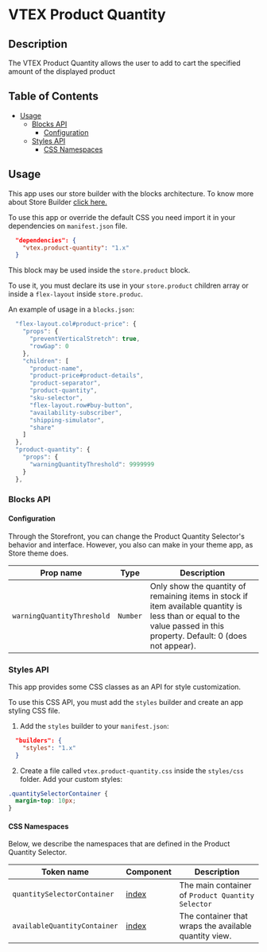 # VTEX Product Quantity

## Description

The VTEX Product Quantity allows the user to add to cart the specified amount of the displayed product

## Table of Contents

- [Usage](#usage)
  - [Blocks API](#blocks-api)
    - [Configuration](#configuration)
  - [Styles API](#styles-api)
    - [CSS Namespaces](#css-namespaces)

## Usage

This app uses our store builder with the blocks architecture. To know more about Store Builder [click here.](https://help.vtex.com/en/tutorial/understanding-storebuilder-and-stylesbuilder#structuring-and-configuring-our-store-with-object-object)

To use this app or override the default CSS you need import it in your dependencies on `manifest.json` file.

```json
  "dependencies": {
    "vtex.product-quantity": "1.x"
  }
```

This block may be used inside the `store.product` block.

To use it, you must declare its use in your `store.product` children array or inside a `flex-layout` inside `store.produc`.

An example of usage in a `blocks.json`:

```js
  "flex-layout.col#product-price": {
    "props": {
      "preventVerticalStretch": true,
      "rowGap": 0
    },
    "children": [
      "product-name",
      "product-price#product-details",
      "product-separator",
      "product-quantity",
      "sku-selector",
      "flex-layout.row#buy-button",
      "availability-subscriber",
      "shipping-simulator",
      "share"
    ]
  },
  "product-quantity": {
    "props": {
      "warningQuantityThreshold": 9999999
    }
  },
```

### Blocks API

#### Configuration

Through the Storefront, you can change the Product Quantity Selector's behavior and interface. However, you also can make in your theme app, as Store theme does.

| Prop name                  | Type     | Description                                                                                                                                                             |
| -------------------------- | -------- | ----------------------------------------------------------------------------------------------------------------------------------------------------------------------- |
| `warningQuantityThreshold` | `Number` | Only show the quantity of remaining items in stock if item available quantity is less than or equal to the value passed in this property. Default: 0 (does not appear). |

### Styles API

This app provides some CSS classes as an API for style customization.

To use this CSS API, you must add the `styles` builder and create an app styling CSS file.

1. Add the `styles` builder to your `manifest.json`:

```json
  "builders": {
    "styles": "1.x"
  }
```

2. Create a file called `vtex.product-quantity.css` inside the `styles/css` folder. Add your custom styles:

```css
.quantitySelectorContainer {
  margin-top: 10px;
}
```

#### CSS Namespaces

Below, we describe the namespaces that are defined in the Product Quantity Selector.

| Token name                   | Component                                                                                                    | Description                                           |
| ---------------------------- | ------------------------------------------------------------------------------------------------------------ | ----------------------------------------------------- |
| `quantitySelectorContainer`  | [index](https://github.com/vtex-apps/product-quantity/blob/master/react/components/ProductQuantity/index.js) | The main container of `Product Quantity Selector`     |
| `availableQuantityContainer` | [index](https://github.com/vtex-apps/product-quantity/blob/master/react/components/ProductQuantity/index.js) | The container that wraps the available quantity view. |
